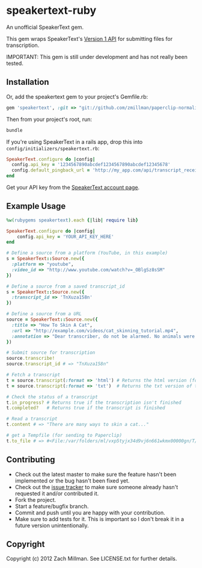 speakertext-ruby
================

An unofficial SpeakerText gem.

This gem wraps SpeakerText's [Version 1 API](https://api.speakertext.com/v1) for submitting files for transcription.

IMPORTANT: This gem is still under development and has not really been tested.

Installation
------------

<!-- ```bash
gem install speakertext
``` -->

Or, add the speakertext gem to your project's Gemfile.rb:

```ruby
gem 'speakertext', :git => "git://github.com/zmillman/paperclip-normalize.git"
```

Then from your project's root, run:

```bash
bundle
```

If you're using SpeakerText in a rails app, drop this into `config/initializers/speakertext.rb`:

```ruby
SpeakerText.configure do |config|
  config.api_key = '1234567890abcdef1234567890abcdef12345678'               # required
  config.default_pingback_url = 'http://my_app.com/api/transcript_receiver' # optional
end
```

Get your API key from the [SpeakerText account page](http://speakertext.com/account).

Example Usage
-------------

```ruby
%w(rubygems speakertext).each {|lib| require lib}

SpeakerText.configure do |config|
	config.api_key = 'YOUR_API_KEY_HERE'
end

# Define a source from a platform (YouTube, in this example)
s = SpeakerText::Source.new({
  :platform => "youtube",
  :video_id => "http://www.youtube.com/watch?v=_OBlgSz8sSM"
})

# Define a source from a saved transcript_id
s = SpeakerText::Source.new({
  :transcript_id => 'TnXuza158n'
})

# Define a source from a URL
source = SpeakerText::Source.new({
  :title => "How To Skin A Cat",
  :url => "http://example.com/videos/cat_skinning_tutorial.mp4",
  :annotation => "Dear transcriber, do not be alarmed. No animals were harmed." # optional
})

# Submit source for transcription
source.transcribe!
source.transcript_id # => "TnXuza158n"

# Fetch a transcript
t = source.transcript(:format => 'html') # Returns the html version (for CaptionBox)
t = source.transcript(:format => 'txt')  # Returns the txt version of the transcript

# Check the status of a transcript
t.in_progress? # Returns true if the transcription isn't finished
t.completed?   # Returns true if the transcript is finished

# Read a transcript
t.content # => "There are many ways to skin a cat..."

# get a Tempfile (for sending to Paperclip)
t.to_file # => #<File:/var/folders/ml/vxp5tyjx34d9vj6n661wkmx00000gn/T/transcript20120923-3416-xtmolj.txt> 

```

Contributing
------------
 
* Check out the latest master to make sure the feature hasn't been implemented or the bug hasn't been fixed yet.
* Check out the [issue tracker](http://github.com/zmillman/speakertext-ruby/issues) to make sure someone already hasn't requested it and/or contributed it.
* Fork the project.
* Start a feature/bugfix branch.
* Commit and push until you are happy with your contribution.
* Make sure to add tests for it. This is important so I don't break it in a future version unintentionally.

Copyright
---------

Copyright (c) 2012 Zach Millman. See LICENSE.txt for
further details.
